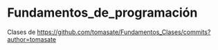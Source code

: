 # Fundamentos_de_programación

Clases de https://github.com/tomasate/Fundamentos_Clases/commits?author=tomasate
